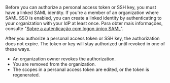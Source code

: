 Before you can authorize a personal access token or SSH key, you must have a linked SAML identity. If you're a member of an organization where SAML SSO is enabled, you can create a linked identity by authenticating to your organization with your IdP at least once. Para obter mais informações, consulte "[Sobre a autenticação com logon único SAML](/authentication/authenticating-with-saml-single-sign-on/about-authentication-with-saml-single-sign-on)".

After you authorize a personal access token or SSH key, the authorization does not expire. The token or key will stay authorized until revoked in one of these ways.
- An organization owner revokes the authorization.
- You are removed from the organization.
- The scopes in a personal access token are edited, or the token is regenerated.